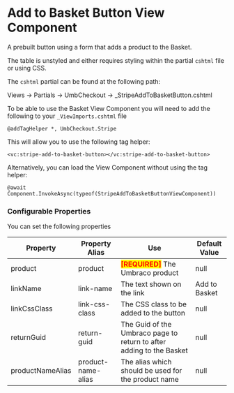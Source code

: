 # Add to Basket Button View Component

A prebuilt button using a form that adds a product to the Basket.

The table is unstyled and either requires styling within the partial `cshtml` file or using CSS.

The `cshtml` partial can be found at the following path:

Views -> Partials -> UmbCheckout -> \_StripeAddToBasketButton.cshtml

To be able to use the Basket View Component you will need to add the following to your `_ViewImports.cshtml` file

```cshtml
@addTagHelper *, UmbCheckout.Stripe
```

This will allow you to use the following tag helper:

```cshtml
<vc:stripe-add-to-basket-button></vc:stripe-add-to-basket-button>
```

Alternatively, you can load the View Component without using the tag helper:

```cshtml
@await Component.InvokeAsync(typeof(StripeAddToBasketButtonViewComponent))
```

### Configurable Properties

You can set the following properties

| Property         | Property Alias     | Use                                                                  | Default Value |
| ---------------- | ------------------ | -------------------------------------------------------------------- | ------------- |
| product          | product            | <mark style="color:red;">**\[REQUIRED]**</mark> The Umbraco product  | null          |
| linkName         | link-name          | The text shown on the link                                           | Add to Basket |
| linkCssClass     | link-css-class     | The CSS class to be added to the button                              | null          |
| returnGuid       | return-guid        | The Guid of the Umbraco page to return to after adding to the Basket | null          |
| productNameAlias | product-name-alias | The alias which should be used for the product name                  | null          |

